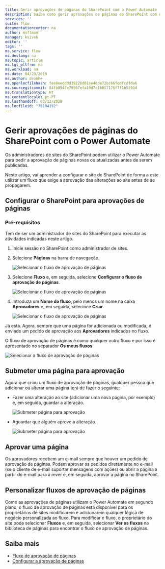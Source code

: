 ```yaml
---
title: Gerir aprovações de páginas do SharePoint com o Power Automate | Microsoft Docs
description: Saiba como gerir aprovações de páginas do SharePoint com o Power Automate.
services: ''
suite: flow
documentationcenter: na
author: msftman
manager: kvivek
editor: ''
tags: ''
ms.service: flow
ms.devlang: na
ms.topic: article
ms.tgt_pltfrm: na
ms.workload: na
ms.date: 04/29/2019
ms.author: deonhe
ms.openlocfilehash: fee8eedddd39226d01ee4dde72bc66fcdfcdfda6
ms.sourcegitcommit: 84fb0547e79567efa19d7c16857176f7f1b53934
ms.translationtype: HT
ms.contentlocale: pt-PT
ms.lasthandoff: 03/12/2020
ms.locfileid: "79194192"
---
```

# <a name="manage-sharepoint-page-approvals-with-power-automate"></a>Gerir aprovações de páginas do SharePoint com o Power Automate


Os administradores de sites do SharePoint podem utilizar o Power Automate para pedir a aprovação de páginas novas ou atualizadas antes de serem publicadas.

Neste artigo, vai aprender a configurar o site do SharePoint de forma a este utilizar um fluxo que exige a aprovação das alterações ao site antes de se propagarem.

## <a name="configure-sharepoint-for-page-approvals"></a>Configurar o SharePoint para aprovações de páginas

### <a name="prerequisites"></a>Pré-requisitos 

Tem de ser um administrador de sites do SharePoint para executar as atividades indicadas neste artigo.

1. Inicie sessão no SharePoint como administrador de sites.
1. Selecione **Páginas** na barra de navegação.

    ![Selecionar o fluxo de aprovação de páginas](media/customize-sharepoint-page-approvals/pages.png)

1. Selecione **Fluxo** e, em seguida, selecione **Configurar o fluxo de aprovação de páginas**.
    
    ![Selecionar o fluxo de aprovação de páginas](media/customize-sharepoint-page-approvals/select-page-approval-flow.png)

1. Introduza um **Nome do fluxo**, pelo menos um nome na caixa **Aprovadores** e, em seguida, selecione **Criar**.
    
    ![Selecionar o fluxo de aprovação de páginas](media/customize-sharepoint-page-approvals/flow-name-approvers-create.png)

Já está. Agora, sempre que uma página for adicionada ou modificada, é enviado um pedido de aprovação aos **Aprovadores** indicados no fluxo.

O fluxo de aprovação de páginas é como qualquer outro fluxo e por isso é apresentado no separador **Os meus fluxos**.

![Selecionar o fluxo de aprovação de páginas](media/customize-sharepoint-page-approvals/page-approval-flow-success.png)

## <a name="submit-a-page-for-approval"></a>Submeter uma página para aprovação

Agora que criou um fluxo de aprovação de páginas, qualquer pessoa que adicionar ou alterar uma página terá de fazer o seguinte:

 - Fazer uma alteração ao site (adicionar uma nova página, por exemplo) e, em seguida, guardar a alteração.

     ![Submeter página para aprovação](media/customize-sharepoint-page-approvals/create-new-page.png)
     
 - Aguardar que alguém aprove a alteração.
    
    ![Submeter página para aprovação](media/customize-sharepoint-page-approvals/wait-for-approval.png)
    
## <a name="approve-a-page"></a>Aprovar uma página

Os aprovadores recebem um e-mail sempre que houver um pedido de aprovação de páginas. Podem aprovar os pedidos diretamente no e-mail (se o cliente de e-mail suportar mensagens com ações) ou abrir a página a partir do e-mail para a rever e, em seguida, aprovar a página no SharePoint.

## <a name="customize-page-approval-flows"></a>Personalizar fluxos de aprovação de páginas

Como as aprovações de páginas utilizam o Power Automate em segundo plano, o fluxo de aprovação de páginas está disponível para os proprietários de sites modificarem e adicionarem qualquer lógica de negócio personalizada ao fluxo. Para modificar o fluxo, o proprietário do site pode selecionar **Fluxos** e, em seguida, selecionar **Ver os fluxos** na biblioteca de páginas para encontrar o fluxo de aprovação de páginas.

## <a name="learn-more"></a>Saiba mais

- [Fluxo de aprovação de páginas](https://support.office.com/article/page-approval-flow-a8b2e689-d4a1-4639-8028-333c0ece30d9)
- [Configurar a aprovação de páginas](https://support.office.com/article/configure-page-approval-14ce6976-a0a7-427b-b4ab-d28d344a5222)
